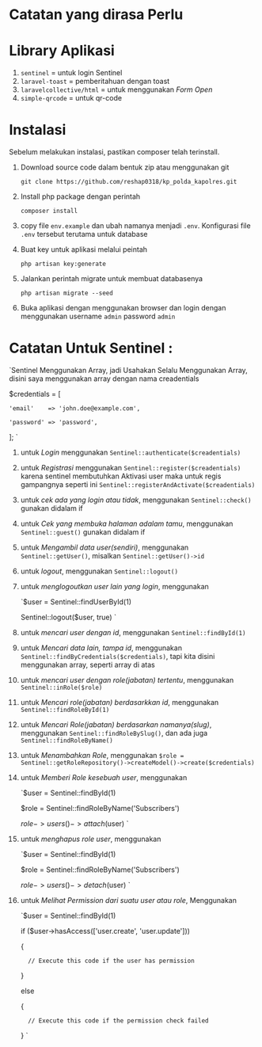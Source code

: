 # **Catatan yang dirasa Perlu**

# Library Aplikasi

1. `sentinel` = untuk login Sentinel
2. `laravel-toast` = pemberitahuan dengan toast
3. `laravelcollective/html` = untuk menggunakan *Form Open*
4. `simple-qrcode` = untuk qr-code

# Instalasi

Sebelum melakukan instalasi, pastikan composer telah terinstall.

1. Download source code dalam bentuk zip atau menggunakan git

   `git clone https://github.com/reshap0318/kp_polda_kapolres.git`

2. Install php package dengan perintah

   `composer install`

3. copy file `env.example` dan ubah namanya menjadi `.env`. Konfigurasi file `.env` tersebut terutama untuk database

4. Buat key untuk aplikasi melalui peintah

   `php artisan key:generate`

5. Jalankan perintah migrate untuk membuat databasenya

   `php artisan migrate --seed`

6. Buka aplikasi dengan menggunakan browser dan login dengan menggunakan username `admin` password `admin`

# Catatan Untuk Sentinel :
`Sentinel Menggunakan Array, jadi Usahakan Selalu Menggunakan Array, disini saya menggunakan array dengan nama creadentials

$credentials = [

    'email'    => 'john.doe@example.com',

    'password' => 'password',

];
`

1. untuk *Login* menggunakan `Sentinel::authenticate($creadentials)`

2. untuk *Registrasi* menggunakan `Sentinel::register($creadentials)` karena sentinel membutuhkan Aktivasi user maka untuk regis gampangnya seperti ini `Sentinel::registerAndActivate($creadentials)`

3. untuk *cek ada yang login atau tidak*, menggunakan `Sentinel::check()` gunakan didalam if

4. untuk *Cek yang membuka halaman adalam tamu*, menggunakan `Sentinel::guest()` gunakan didalam if

5. untuk *Mengambil data user(sendiri)*, menggunakan `Sentinel::getUser()`, misalkan `Sentinel::getUser()->id`

6. untuk *logout*, menggunakan `Sentinel::logout()`

7. untuk *menglogoutkan user lain yang login*, menggunakan

    `$user = Sentinel::findUserById(1)

      Sentinel::logout($user, true)
      `

8. untuk *mencari user dengan id*, menggunakan `Sentinel::findById(1)`

9. untuk *Mencari data lain, tampa id*, menggunakan `Sentinel::findByCredentials($credentials)`, tapi kita disini menggunakan array, seperti array di atas

10. untuk *mencari user dengan role(jabatan) tertentu*, menggunakan `Sentinel::inRole($role)`

11. untuk *Mencari role(jabatan) berdasarkkan id*, menggunakan `Sentinel::findRoleById(1)`

12. untuk *Mencari Role(jabatan) berdasarkan namanya(slug)*, menggunakan `Sentinel::findRoleBySlug()`, dan ada juga `Sentinel::findRoleByName()`

13. untuk *Menambahkan Role*, menggunakan `$role = Sentinel::getRoleRepository()->createModel()->create($credentials)`

14. untuk *Memberi Role kesebuah user*, menggunakan

    `$user = Sentinel::findById(1)

     $role = Sentinel::findRoleByName('Subscribers')

     $role->users()->attach($user)
     `

15. untuk *menghapus role user*, menggunakan

    `$user = Sentinel::findById(1)

     $role = Sentinel::findRoleByName('Subscribers')

     $role->users()->detach($user)
     `

16. untuk *Melihat Permission dari suatu user atau role*, Menggunakan

    `$user = Sentinel::findById(1)

      if ($user->hasAccess(['user.create', 'user.update']))

      {

          // Execute this code if the user has permission

      }

      else

      {

          // Execute this code if the permission check failed

      }
      `
